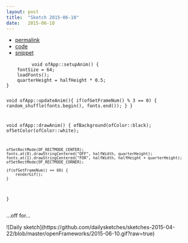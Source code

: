 ```yaml
---
layout: post
title:  "Sketch 2015-06-10"
date:   2015-06-10
---
```

<div class="code">
    <ul>
		<li><a href="{% post_url 2015-06-10-sketch %}">permalink</a></li>
		<li><a href="https://github.com/dailysketches/dailySketches/tree/master/sketches/2015-06-10">code</a></li>
		<li><a href="#" class="snippet-button">snippet</a></li>
	</ul>
    <pre class="snippet">
        <code class="cpp">void ofApp::setupAnim() {
    fontSize = 64;
    loadFonts();
    quarterHeight = halfHeight * 0.5;
}

void ofApp::updateAnim(){
    if(ofGetFrameNum() % 3 == 0) {
        random_shuffle(fonts.begin(), fonts.end());
    }
}

void ofApp::drawAnim() {
    ofBackground(ofColor::black);
    ofSetColor(ofColor::white);

    ofSetRectMode(OF_RECTMODE_CENTER);
    fonts.at(0).drawStringCentered("OFF", halfWidth, quarterHeight);
    fonts.at(1).drawStringCentered("FOR", halfWidth, halfHeight + quarterHeight);
    ofSetRectMode(OF_RECTMODE_CORNER);

    if(ofGetFrameNum() == 60) {
        renderGif();
    }
}</code>
    </pre>
</div>
<p class="description">...off for...</p>
![Daily sketch](https://github.com/dailysketches/sketches-2015-04-22/blob/master/openFrameworks/2015-06-10.gif?raw=true)
